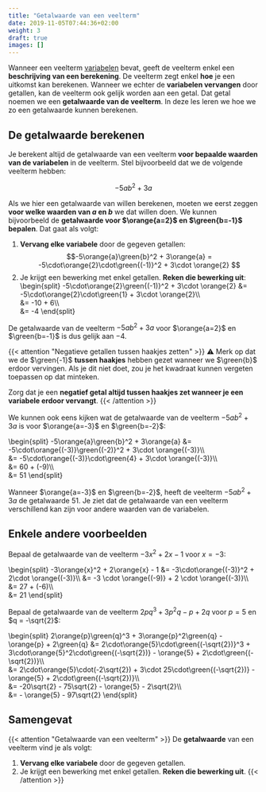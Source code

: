 ```yaml
---
title: "Getalwaarde van een veelterm"
date: 2019-11-05T07:44:36+02:00
weight: 3
draft: true
images: []
---
```


Wanneer een veelterm [variabelen](../variabelen) bevat, geeft de veelterm enkel een **beschrijving van een berekening**. De veelterm zegt enkel **hoe** je een uitkomst kan berekenen. Wanneer we echter de **variabelen vervangen** door getallen, kan de veelterm ook gelijk worden aan een getal. Dat getal noemen we een **getalwaarde van de veelterm**. In deze les leren we hoe we zo een getalwaarde kunnen berekenen.


## De getalwaarde berekenen

Je berekent altijd de getalwaarde van een veelterm **voor bepaalde waarden van de variabelen** in de veelterm. Stel bijvoorbeeld dat we de volgende veelterm hebben:

$$-5ab^2 + 3a$$

Als we hier een getalwaarde van willen berekenen, moeten we eerst zeggen **voor welke waarden van $a$ en $b$** we dat willen doen. We kunnen bijvoorbeeld de **getalwaarde voor $\orange{a=2}$ en $\green{b=-1}$ bepalen**.
Dat gaat als volgt:

1. **Vervang elke variabele** door de gegeven getallen:
$$-5\orange{a}\green{b}^2 + 3\orange{a} = -5\cdot\orange{2}\cdot\green{(-1)}^2 + 3\cdot \orange{2} $$
2. Je krijgt een bewerking met enkel getallen. **Reken die bewerking uit**:
\begin{split}
    -5\cdot\orange{2}\green{(-1)}^2 + 3\cdot \orange{2} &= -5\cdot\orange{2}\cdot\green{1} + 3\cdot \orange{2}\\\\\
    &= -10 + 6\\\\\
    &= -4
\end{split}

De getalwaarde van de veelterm $-5ab^2 + 3a$ voor $\orange{a=2}$ en $\green{b=-1}$ is dus gelijk aan $-4$.

{{< attention "Negatieve getallen tussen haakjes zetten" >}}
⚠️ Merk op dat we de $\green{-1}$ **tussen haakjes** hebben gezet wanneer we
$\green{b}$ erdoor vervingen. Als je dit niet doet, zou je het kwadraat kunnen
vergeten toepassen op dat minteken.

Zorg dat je een **negatief getal altijd tussen haakjes zet wanneer je een
variabele erdoor vervangt**.
{{< /attention >}}

We kunnen ook eens kijken wat de getalwaarde van de veelterm $-5ab^2 + 3a$ is voor $\orange{a=-3}$ en $\green{b=-2}$:

\begin{split}
-5\orange{a}\green{b}^2 + 3\orange{a} &= -5\cdot\orange{(-3)}\green{(-2)}^2 + 3\cdot \orange{(-3)}\\\\\
&= -5\cdot\orange{(-3)}\cdot\green{4} + 3\cdot \orange{(-3)}\\\\\
    &= 60 + (-9)\\\\\
    &= 51
\end{split}

Wanneer $\orange{a=-3}$ en $\green{b=-2}$, heeft de veelterm $-5ab^2 + 3a$ de
getalwaarde $51$. Je ziet dat de getalwaarde van een veelterm verschillend kan
zijn voor andere waarden van de variabelen.

## Enkele andere voorbeelden

Bepaal de getalwaarde van de veelterm $-3x^2 + 2x - 1$ voor $x = -3$:

\begin{split}
    -3\orange{x}^2 + 2\orange{x} - 1 &= -3\cdot\orange{(-3)}^2 + 2\cdot \orange{(-3)}\\\\
    &= -3 \cdot \orange{(-9)} + 2 \cdot \orange{(-3)}\\\\\
    &= 27 + (-6)\\\\\
    &= 21
\end{split}

Bepaal de getalwaarde van de veelterm $2pq^3 + 3p^2q - p + 2q$ voor $p = 5$ en
$q = -\sqrt{2}$:

\begin{split}
    2\orange{p}\green{q}^3 + 3\orange{p}^2\green{q} - \orange{p} + 2\green{q} &= 
    2\cdot\orange{5}\cdot\green{(-\sqrt{2})}^3 + 3\cdot\orange{5}^2\cdot\green{(-\sqrt{2})} - \orange{5} + 2\cdot\green{(-\sqrt{2})}\\\\\
    &= 2\cdot\orange{5}\cdot(-2\sqrt{2}) + 3\cdot 25\cdot\green{(-\sqrt{2})} - \orange{5} + 2\cdot\green{(-\sqrt{2})}\\\\\
    &= -20\sqrt{2} - 75\sqrt{2} - \orange{5} - 2\sqrt{2}\\\\\
    &= - \orange{5} - 97\sqrt{2}
\end{split}
## Samengevat

{{< attention "Getalwaarde van een veelterm" >}}
De **getalwaarde** van een veelterm vind je als volgt:

1. **Vervang elke variabele** door de gegeven getallen.
2. Je krijgt een bewerking met enkel getallen. **Reken die bewerking uit**.
{{< /attention >}}
